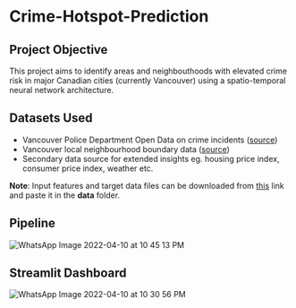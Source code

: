 # Crime-Hotspot-Prediction

## Project Objective
This project aims to identify areas and neighbouthoods with elevated crime risk in major Canadian cities (currently Vancouver) using a spatio-temporal neural network architecture. 

## Datasets Used
* Vancouver Police Department Open Data on crime incidents ([source](https://geodash.vpd.ca/opendata/))
* Vancouver local neighbourhood boundary data ([source](https://opendata.vancouver.ca/explore/dataset/local-area-boundary/information/?disjunctive.name&location=11,49.2474,-123.12402))
* Secondary data source for extended insights eg. housing price index, consumer price index, weather etc.

**Note**: Input features and target data files can be downloaded from [this](https://drive.google.com/drive/folders/1ie1eGfUKl3JD_BRydlKmbU7TJP0qm06C?usp=sharing) link and paste it in the **data** folder.


## Pipeline
![WhatsApp Image 2022-04-10 at 10 45 13 PM](https://user-images.githubusercontent.com/97588349/162674428-9fc67f6b-9dd1-4552-801c-897672d52766.jpeg)

## Streamlit Dashboard
![WhatsApp Image 2022-04-10 at 10 30 56 PM](https://user-images.githubusercontent.com/26691915/162671625-5cc9d3a2-7ad4-4064-85bd-9859c03481a1.jpeg)
